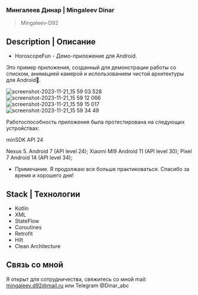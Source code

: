 ### Мингалеев Динар | Mingaleev Dinar
> Mingaleev-D92

## Description | Описание

+ HoroscopeFun - Демо-приложение для Android.

Это пример приложения, созданный для демонстрации работы со списком, анимацией камерой и использованием чистой архитектуры для Android🙂.

![screenshot-2023-11-21_15 59 03 528](https://github.com/Mingaleev-D92/HoroscopeFun/assets/61611031/6c0c1b10-ccac-4b1c-b5c7-e96fd8d7f486)
![screenshot-2023-11-21_15 59 12 066](https://github.com/Mingaleev-D92/HoroscopeFun/assets/61611031/a1b6780b-cc6a-4e66-998c-d411bc985ae8)
![screenshot-2023-11-21_15 59 15 017](https://github.com/Mingaleev-D92/HoroscopeFun/assets/61611031/e7c2d3fa-9b0b-4867-91d7-a7383af93f2d)
![screenshot-2023-11-21_15 59 34 49](https://github.com/Mingaleev-D92/HoroscopeFun/assets/61611031/c87af797-433a-45e4-934d-c9dd8a44a7eb)

Работоспособность приложения была протестирована на следующих устройствах:

minSDK API 24

Nexus 5. Android 7 (API level 24);
Xiaomi MI9 Android 11 (API level 30);
Pixel 7 Android 14 (API level 34);

+ Примечание.
  Я продолжаю все больше практиковаться.
  Спасибо за время и хорошего дня!


## Stack | Технологии
+ Kotlin
+ XML
+ StateFlow
+ Coroutines
+ Retrofit
+ Hilt
+ Clean Architecture

## Связь со мной

Я открыт для сотрудничества, свяжитесь со мной mail: mingaleev.d92@mail.ru или Telegram @Dinar_abc